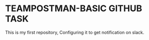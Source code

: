 # TEAMPOSTMAN-BASIC GITHUB TASK
This is my first repository, Configuring it to get notification on slack.
